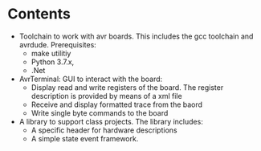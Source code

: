 # Contents
- Toolchain to work with avr boards. This includes the gcc toolchain and avrdude. Prerequisites:
  - make utilitiy
  - Python 3.7.x, 
  - .Net
- AvrTerminal: GUI to interact with the board:
  - Display read and write registers of the board. The register description is provided by means of a xml file
  - Receive and display formatted trace from the baord
  - Write single byte commands to the board
- A library to support class projects. The library includes:
  - A specific header for hardware descriptions
  - A simple state event framework.

 
